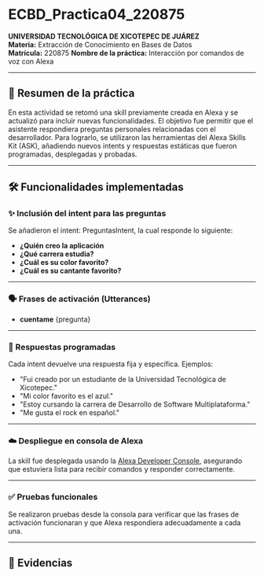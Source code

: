 # ECBD_Practica04_220875

**UNIVERSIDAD TECNOLÓGICA DE XICOTEPEC DE JUÁREZ**  
**Materia:** Extracción de Conocimiento en Bases de Datos  
**Matrícula:** 220875 
**Nombre de la práctica:** Interacción por comandos de voz con Alexa

---

## 📝 Resumen de la práctica

En esta actividad se retomó una skill previamente creada en Alexa y se actualizó para incluir nuevas funcionalidades. El objetivo fue permitir que el asistente respondiera preguntas personales relacionadas con el desarrollador. Para lograrlo, se utilizaron las herramientas del Alexa Skills Kit (ASK), añadiendo nuevos intents y respuestas estáticas que fueron programadas, desplegadas y probadas.

---

## 🛠️ Funcionalidades implementadas

### ✨ Inclusión del intent para las preguntas

Se añadieron el intent: PreguntasIntent, la cual responde lo siguiente:

- **¿Quién creo la aplicación**
- **¿Qué carrera estudia?**
- **¿Cuál es su color favorito?**
- **¿Cuál es su cantante favorito?**

---

### 🗣️ Frases de activación (Utterances)

- **cuentame** {pregunta}

---

### 💬 Respuestas programadas

Cada intent devuelve una respuesta fija y específica. Ejemplos:

- "Fui creado por un estudiante de la Universidad Tecnológica de Xicotepec."
- "Mi color favorito es el azul."
- "Estoy cursando la carrera de Desarrollo de Software Multiplataforma."
- "Me gusta el rock en español."

---

### ☁️ Despliegue en consola de Alexa

La skill fue desplegada usando la [Alexa Developer Console](https://developer.amazon.com/alexa/console/ask), asegurando que estuviera lista para recibir comandos y responder correctamente.

---

### ✅ Pruebas funcionales

Se realizaron pruebas desde la consola para verificar que las frases de activación funcionaran y que Alexa respondiera adecuadamente a cada una.

---

## 📸 Evidencias
